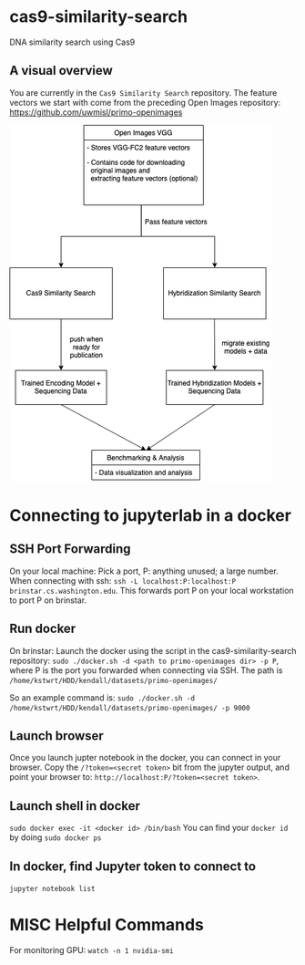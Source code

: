 # cas9-similarity-search
DNA similarity search using Cas9

## A visual overview
You are currently in the `Cas9 Similarity Search` repository.
The feature vectors we start with come from the preceding Open Images repository: https://github.com/uwmisl/primo-openimages

![Image here](https://github.com/uwmisl/cas9-similarity-search/blob/main/documentation/similaritysearcharchitecture.png)


# Connecting to jupyterlab in a docker

## SSH Port Forwarding
On your local machine: Pick a port, P: anything unused; a large number.
When connecting with ssh: `ssh -L localhost:P:localhost:P brinstar.cs.washington.edu`. This forwards port P on your local workstation to port P on brinstar.

## Run docker
On brinstar: Launch the docker using the script in the cas9-similarity-search repository:
`sudo ./docker.sh -d <path to primo-openimages dir> -p P`, where P is the port you forwarded when connecting via SSH. The path is `/home/kstwrt/HDD/kendall/datasets/primo-openimages/`

So an example command is:
`sudo ./docker.sh -d /home/kstwrt/HDD/kendall/datasets/primo-openimages/ -p 9000`

## Launch browser
Once you launch jupter notebook in the docker, you can connect in your browser. Copy the `/?token=<secret token>` bit from the jupyter output, and point your browser to:
`http://localhost:P/?token=<secret token>`.

## Launch shell in docker
`sudo docker exec -it <docker id> /bin/bash`
You can find your `docker id` by doing `sudo docker ps`

##  In docker, find Jupyter token to connect to
`jupyter notebook list`

# MISC Helpful Commands
For monitoring GPU:
`watch -n 1 nvidia-smi`